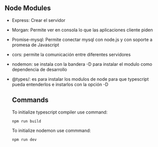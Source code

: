 ## Node Modules

- Express: Crear el servidor
- Morgan: Permite ver en consola lo que las aplicaciones cliente piden
- Promise-mysql: Permite conectar mysql con node.js y con soporte a promesa de Javascript
- cors: permite la comunicación entre diferentes servidores
- nodemon: se instala con la bandera -D para instalar el modulo como dependencia de desarrollo
- @types/<Nombre del moduloe>: es para instalar los modulos de node para que typescript pueda entenderlos e instarlos con la opción -D
  
  
  ## Commands
  
  To initialize typescript compiler use command: 
  
  ``````
  npm run build
  ``````
  
  To initialize nodemon use commmand: 
  
  ``````
  npm run dev
  ``````
